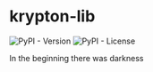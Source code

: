 # krypton-lib

![PyPI - Version](https://img.shields.io/pypi/v/krypton-lib?style=for-the-badge&logo=PyPI)
![PyPI - License](https://img.shields.io/pypi/l/krypton-lib?style=for-the-badge&logo=GNU&color=663366)

In the beginning there was darkness
